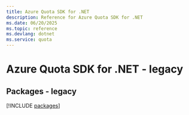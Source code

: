 ```yaml
---
title: Azure Quota SDK for .NET
description: Reference for Azure Quota SDK for .NET
ms.date: 06/20/2025
ms.topic: reference
ms.devlang: dotnet
ms.service: quota
---
```

# Azure Quota SDK for .NET - legacy
## Packages - legacy
[!INCLUDE [packages](quota-index.md)]